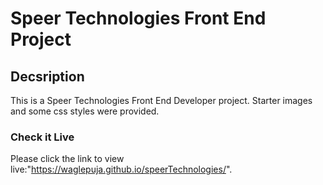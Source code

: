 # Speer Technologies Front End Project
## Decsription
This is a Speer Technologies Front End Developer project. Starter images and some css styles were provided. 
### Check it Live
Please click the link to view live:"https://waglepuja.github.io/speerTechnologies/". 
